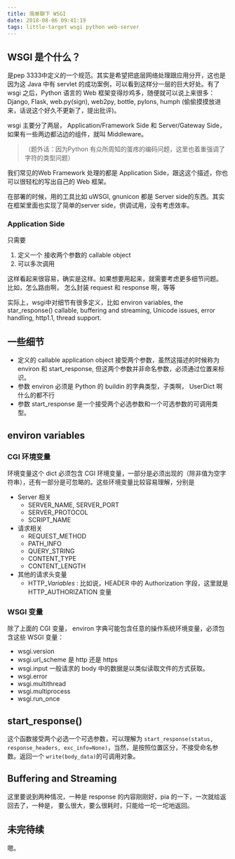 ```yaml
---
title: 简单聊下 WSGI
date: 2018-08-06 09:41:19
tags: little-target wsgi python web-server
---
```


## WSGI 是个什么？
是pep 3333中定义的一个规范。其实是希望把底层网络处理跟应用分开，这也是因为这 Java 中有 servlet 的成功案例，可以看到这样分一层的巨大好处。有了 wsgi 之后，Python 语言的 Web 框架变得炒鸡多，随便就可以说上来很多：Django, Flask, web.py(sign), web2py, bottle, pylons, humph (偷偷摸摸放进来，话说这个好久不更新了，提出批评)。

wsgi 主要分了两层， Application/Framework Side 和 Server/Gateway Side，如果有一些两边都沾边的组件，就叫 Middleware。

> （题外话：因为Python 有众所周知的蛋疼的编码问题，这里也着重强调了字符的类型问题）

我们常见的Web Framework 处理的都是 Application Side，跟这这个描述，你也可以很轻松的写出自己的 Web 框架。

在部署的时候，用的工具比如 uWSGI, gnunicon 都是 Server side的东西。其实在框架里面也实现了简单的server side，供调试用，没有考虑效率。

### Application Side
只需要
1. 定义一个 接收两个参数的 callable object
2. 可以多次调用

这样看起来很容易，确实是这样。如果想要用起来，就需要考虑更多细节问题。
比如，怎么路由啊， 怎么封装 request 和 response 啊，等等

实际上，wsgi中对细节有很多定义，比如 environ variables, the star_response() callable, buffering and streaming, Unicode issues, error handling, http1.1, thread support.
## 一些细节
- 定义的 callable application object 接受两个参数，虽然这描述的时候称为 environ 和 start_response, 但这两个参数并非命名参数，必须通过位置来标识。
- 参数 environ 必须是 Python 的 buildin 的字典类型，子类啊， UserDict 啊什么的都不行
- 参数 start_response 是一个接受两个必选参数和一个可选参数的可调用类型。

## environ variables
### CGI 环境变量
环境变量这个 dict 必须包含 CGI 环境变量，一部分是必须出现的（除非值为空字符串），还有一部分是可忽略的。这些环境变量比较容易理解，分别是
- Server 相关
	- SERVER_NAME, SERVER_PORT
	- SERVER_PROTOCOL
	- SCRIPT_NAME
- 请求相关
	- REQUEST_METHOD
	- PATH_INFO
	- QUERY_STRING
	- CONTENT_TYPE
	- CONTENT_LENGTH
- 其他的请求头变量
	- HTTP_*Variables* : 比如说，HEADER 中的 Authorization 字段，这里就是 HTTP_AUTHORIZATION 变量
### WSGI 变量
除了上面的 CGI 变量， environ 字典可能包含任意的操作系统环境变量，必须包含这些 WSGI 变量：
- wsgi.version
- wsgi.url_scheme  是 http 还是 https
- wsgi.input  一般请求的 body 中的数据是以类似读取文件的方式获取。
- wsgi.error
- wsgi.multithread
- wsgi.multiprocess
- wsgi.run_once
## start_response()
这个函数接受两个必选一个可选参数，可以理解为 `start_response(status, response_headers, exc_info=None)`，当然，是按照位置区分，不接受命名参数。返回一个 `write(body_data)`的可调用对象。
## Buffering and Streaming
这里要说到两种情况，一种是 response 的内容刚刚好，pia 的一下，一次就给返回去了，一种是， 要么很大，要么很耗时，只能给一坨一坨地返回。
## 未完待续
嗯。


